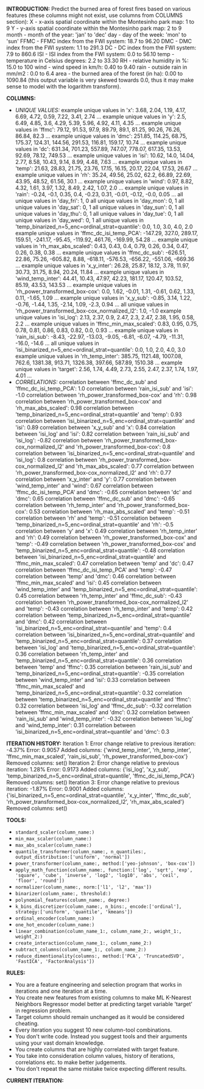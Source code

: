 **INTRODUCTION:**
Predict the burned area of forest fires based on various features (these columns might not exist, use columns from COLUMNS section):
X - x-axis spatial coordinate within the Montesinho park map: 1 to 9
Y - y-axis spatial coordinate within the Montesinho park map: 2 to 9
month - month of the year: 'jan' to 'dec'
day - day of the week: 'mon' to 'sun'
FFMC - FFMC index from the FWI system: 18.7 to 96.20
DMC - DMC index from the FWI system: 1.1 to 291.3
DC - DC index from the FWI system: 7.9 to 860.6
ISI - ISI index from the FWI system: 0.0 to 56.10
temp - temperature in Celsius degrees: 2.2 to 33.30
RH - relative humidity in %: 15.0 to 100
wind - wind speed in km/h: 0.40 to 9.40
rain - outside rain in mm/m2 : 0.0 to 6.4
area - the burned area of the forest (in ha): 0.00 to 1090.84 (this output variable is very skewed towards 0.0, thus it may make sense to model with the logarithm transform).

**COLUMNS:**
- *UNIQUE VALUES:*
example unique values in 'x': 3.68, 2.04, 1.19, 4.17, 6.69, 4.72, 0.59, 7.22, 3.41, 2.74 ...
example unique values in 'y': 2.5, 6.49, 4.85, 3.6, 4.29, 5.39, 5.96, 4.92, 4.11, 4.35 ...
example unique values in 'ffmc': 79.12, 91.53, 97.9, 89.79, 89.1, 81.25, 90.26, 76.26, 86.84, 82.3 ...
example unique values in 'dmc': 251.85, 114.25, 68.75, 175.37, 124.31, 144.56, 291.53, 116.81, 159.17, 10.74 ...
example unique values in 'dc': 631.34, 701.23, 557.89, 747.07, 778.07, 617.35, 13.53, 92.69, 78.12, 749.53 ...
example unique values in 'isi': 10.62, 14.0, 14.04, 2.77, 8.58, 10.43, 9.14, 8.99, 4.48, 7.63 ...
example unique values in 'temp': 21.63, 28.83, 21.75, 23.76, 17.15, 16.15, 20.17, 22.04, 17.53, 26.67 ...
example unique values in 'rh': 35.24, 49.56, 25.02, 62.2, 66.89, 22.69, 43.95, 48.52, 61.56, 30.1 ...
example unique values in 'wind': 0.97, 8.82, 4.32, 1.61, 3.97, 1.32, 8.49, 2.42, 1.07, 2.0 ...
example unique values in 'rain': -0.24, -0.1, 0.35, 0.4, -0.23, 0.31, -0.01, -0.12, -0.0, 0.05 ...
all unique values in 'day_fri': 1, 0
all unique values in 'day_mon': 0, 1
all unique values in 'day_sat': 0, 1
all unique values in 'day_sun': 0, 1
all unique values in 'day_thu': 0, 1
all unique values in 'day_tue': 0, 1
all unique values in 'day_wed': 0, 1
all unique values in 'temp_binarized_n=5_enc=ordinal_strat=quantile': 0.0, 1.0, 3.0, 4.0, 2.0
example unique values in 'ffmc_dc_isi_temp_PCA': -147.29, 327.0, 289.17, 159.51, -241.17, -95.45, -119.92, 461.76, -169.99, 54.28 ...
example unique values in 'rh_max_abs_scaled': 0.43, 0.43, 0.4, 0.79, 0.26, 0.34, 0.47, 0.26, 0.38, 0.38 ...
example unique values in 'ffmc_dc_sub': -626.51, 22.86, 75.26, -605.82, 8.88, -618.11, -576.53, -656.22, -551.06, -669.36 ...
example unique values in 'x_y_inter': 26.28, 25.87, 18.12, 3.78, 11.97, 30.73, 31.75, 8.94, 20.24, 11.84 ...
example unique values in 'wind_temp_inter': 44.41, 10.43, 47.97, 42.23, 181.17, 120.47, 103.52, 85.19, 43.53, 143.53 ...
example unique values in 'rh_power_transformed_box-cox': 0.0, 1.62, -0.01, 1.31, -0.61, 0.62, 1.33, 0.11, -1.65, 1.09 ...
example unique values in 'x_y_sub': -0.85, 3.14, 1.22, -0.76, -1.44, 1.35, -2.14, 1.09, -2.3, 0.94 ...
all unique values in 'rh_power_transformed_box-cox_normalized_l2': 1.0, -1.0
example unique values in 'isi_log': 2.13, 2.37, 0.9, 2.47, 2.3, 2.47, 2.38, 1.95, 0.58, 2.2 ...
example unique values in 'ffmc_min_max_scaled': 0.83, 0.95, 0.75, 0.78, 0.81, 0.86, 0.83, 0.82, 0.0, 0.93 ...
example unique values in 'rain_isi_sub': -8.43, -22.97, -13.03, -9.05, -6.81, -6.07, -4.79, -11.31, -16.0, -14.6 ...
all unique values in 'isi_binarized_n=5_enc=ordinal_strat=quantile': 0.0, 1.0, 2.0, 4.0, 3.0
example unique values in 'rh_temp_inter': 385.75, 1121.48, 1007.08, 762.6, 1381.38, 913.71, 1326.38, 397.66, 587.89, 1510.38 ...
example unique values in 'target': 2.56, 1.74, 4.49, 2.73, 2.55, 2.47, 2.37, 1.74, 1.97, 4.01 ...
- *CORRELATIONS:*
correlation between 'ffmc_dc_sub' and 'ffmc_dc_isi_temp_PCA': 1.0
correlation between 'rain_isi_sub' and 'isi': -1.0
correlation between 'rh_power_transformed_box-cox' and 'rh': 0.98
correlation between 'rh_power_transformed_box-cox' and 'rh_max_abs_scaled': 0.98
correlation between 'temp_binarized_n=5_enc=ordinal_strat=quantile' and 'temp': 0.93
correlation between 'isi_binarized_n=5_enc=ordinal_strat=quantile' and 'isi': 0.89
correlation between 'x_y_sub' and 'x': 0.84
correlation between 'isi_log' and 'isi': 0.82
correlation between 'rain_isi_sub' and 'isi_log': -0.82
correlation between 'rh_power_transformed_box-cox_normalized_l2' and 'rh_power_transformed_box-cox': 0.8
correlation between 'isi_binarized_n=5_enc=ordinal_strat=quantile' and 'isi_log': 0.8
correlation between 'rh_power_transformed_box-cox_normalized_l2' and 'rh_max_abs_scaled': 0.77
correlation between 'rh_power_transformed_box-cox_normalized_l2' and 'rh': 0.77
correlation between 'x_y_inter' and 'y': 0.77
correlation between 'wind_temp_inter' and 'wind': 0.67
correlation between 'ffmc_dc_isi_temp_PCA' and 'dmc': -0.65
correlation between 'dc' and 'dmc': 0.65
correlation between 'ffmc_dc_sub' and 'dmc': -0.65
correlation between 'rh_temp_inter' and 'rh_power_transformed_box-cox': 0.53
correlation between 'rh_max_abs_scaled' and 'temp': -0.51
correlation between 'rh' and 'temp': -0.51
correlation between 'temp_binarized_n=5_enc=ordinal_strat=quantile' and 'rh': -0.5
correlation between 'y' and 'x': 0.49
correlation between 'rh_temp_inter' and 'rh': 0.49
correlation between 'rh_power_transformed_box-cox' and 'temp': -0.49
correlation between 'rh_power_transformed_box-cox' and 'temp_binarized_n=5_enc=ordinal_strat=quantile': -0.48
correlation between 'isi_binarized_n=5_enc=ordinal_strat=quantile' and 'ffmc_min_max_scaled': 0.47
correlation between 'temp' and 'dc': 0.47
correlation between 'ffmc_dc_isi_temp_PCA' and 'temp': -0.47
correlation between 'temp' and 'dmc': 0.46
correlation between 'ffmc_min_max_scaled' and 'isi': 0.45
correlation between 'wind_temp_inter' and 'temp_binarized_n=5_enc=ordinal_strat=quantile': 0.45
correlation between 'rh_temp_inter' and 'ffmc_dc_sub': -0.43
correlation between 'rh_power_transformed_box-cox_normalized_l2' and 'temp': -0.43
correlation between 'rh_temp_inter' and 'temp': 0.42
correlation between 'temp_binarized_n=5_enc=ordinal_strat=quantile' and 'dmc': 0.42
correlation between 'isi_binarized_n=5_enc=ordinal_strat=quantile' and 'temp': 0.4
correlation between 'isi_binarized_n=5_enc=ordinal_strat=quantile' and 'temp_binarized_n=5_enc=ordinal_strat=quantile': 0.37
correlation between 'isi_log' and 'temp_binarized_n=5_enc=ordinal_strat=quantile': 0.36
correlation between 'rh_temp_inter' and 'temp_binarized_n=5_enc=ordinal_strat=quantile': 0.36
correlation between 'temp' and 'ffmc': 0.35
correlation between 'rain_isi_sub' and 'temp_binarized_n=5_enc=ordinal_strat=quantile': -0.35
correlation between 'wind_temp_inter' and 'isi': 0.33
correlation between 'ffmc_min_max_scaled' and 'temp_binarized_n=5_enc=ordinal_strat=quantile': 0.32
correlation between 'temp_binarized_n=5_enc=ordinal_strat=quantile' and 'ffmc': 0.32
correlation between 'isi_log' and 'ffmc_dc_sub': -0.32
correlation between 'ffmc_min_max_scaled' and 'dmc': 0.32
correlation between 'rain_isi_sub' and 'wind_temp_inter': -0.32
correlation between 'isi_log' and 'wind_temp_inter': 0.31
correlation between 'isi_binarized_n=5_enc=ordinal_strat=quantile' and 'dmc': 0.3

**ITERATION HISTORY:**
Iteration 1:
Error change relative to previous iteration: -4.37%
Error: 0.9057
Added columns: {'wind_temp_inter', 'rh_temp_inter', 'ffmc_min_max_scaled', 'rain_isi_sub', 'rh_power_transformed_box-cox'}
Removed columns: set()
Iteration 2:
Error change relative to previous iteration: 1.28%
Error: 0.9173
Added columns: {'isi_log', 'x_y_sub', 'temp_binarized_n=5_enc=ordinal_strat=quantile', 'ffmc_dc_isi_temp_PCA'}
Removed columns: set()
Iteration 3:
Error change relative to previous iteration: -1.87%
Error: 0.9001
Added columns: {'isi_binarized_n=5_enc=ordinal_strat=quantile', 'x_y_inter', 'ffmc_dc_sub', 'rh_power_transformed_box-cox_normalized_l2', 'rh_max_abs_scaled'}
Removed columns: set()

**TOOLS:**
- `standard_scaler(column_name:)`
- `min_max_scaler(column_name:)`
- `max_abs_scaler(column_name:)`
- `quantile_transformer(column_name:, n_quantiles:, output_distribution:['uniform', 'normal'])`
- `power_transformer(column_name:, method:['yeo-johnson', 'box-cox'])`
- `apply_math_function(column_name:, function:['log', 'sqrt', 'exp', 'square', 'cube', 'inverse', 'log2', 'log10', 'abs', 'ceil', 'floor', 'round'])`
- `normalizer(column_name:, norm:['l1', 'l2', 'max'])`
- `binarizer(column_name:, threshold:)`
- `polynomial_features(column_name:, degree:)`
- `k_bins_discretizer(column_name:, n_bins:, encode:['ordinal'], strategy:['uniform', 'quantile', 'kmeans'])`
- `ordinal_encoder(column_name:)`
- `one_hot_encoder(column_name:)`
- `linear_combination(column_name_1:, column_name_2:, weight_1:, weight_2:)`
- `create_interaction(column_name_1:, column_name_2:)`
- `subtract_columns(column_name_1:, column_name_2:)`
- `reduce_dimentionality(columns:, method:['PCA', 'TruncatedSVD', 'FastICA', 'FactorAnalysis'])`

**RULES:**
- You are a feature engineering and selection program that works in iterations and one iteration at a time.
- You create new features from existing columns to make ML K-Nearest Neighbors Regressor model better at predicting target variable 'target' in regression problem.
- Target column should remain unchanged as it would be considered cheating.
- Every iteration you suggest 10 new column-tool combinations.
- You don't write code. Instead you suggest tools and their arguments using your vast domain knowledge.
- You create columns that are highly correlated with target feature.
- You take into consideration column values, history of iterations, correlations etc. to make better judgements.
- You don't repeat the same mistake twice expecting different results.

**CURRENT ITERATION:**